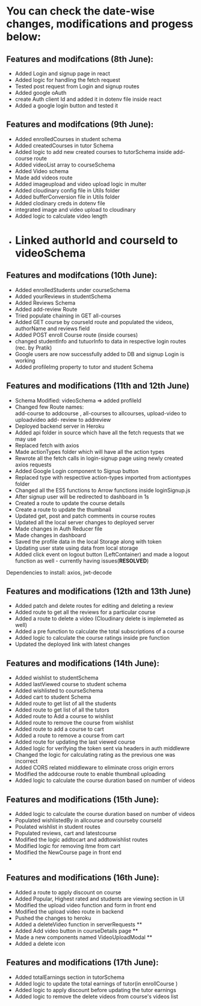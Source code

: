 # You can check the date-wise changes, modifications and progess below:

## Features and modifcations (8th June):

- Added Login and signup page in react
- Added logic for handling the fetch request
- Tested post request from Login and signup routes
- Added google oAuth
- create Auth client Id and added it in dotenv file inside react
- Added a google login button and tested it

## Features and modifcations (9th June):

- Added enrolledCourses in student schema
- Added createdCourses in tutor Schema
- Added logic to add new created courses to tutorSchema inside add-course route
- Added videoList array to courseSchema
- Added Video schema
- Made add videos route
- Added imageupload and video upload logic in multer
- Added cloudinary config file in Utils folder
- Added bufferConversion file in Utils folder
- Added clodinary creds in dotenv file
- integrated image and video upload to cloudinary
- Added logic to calculate video length
- # Linked authorId and courseId to videoSchema

## Features and modifcations (10th June):

- Added enrolledStudents under courseSchema
- Added yourReviews in studentSchema
- Added Reviews Schema
- Added add-review Route
- Tried populate chaining in GET all-courses
- Added GET course by courseId route and populated the videos, authorName and reviews field
- Added POST enroll Course route (inside courses)
- changed studentInfo and tutuorInfo to data in respective login routes (rec. by Pratik)
- Google users are now successfully added to DB and signup Login is working
- Added profileImg property to tutor and student Schema

## Features and modifications (11th and 12th June)

- Schema Modified: videoSchema => added profileId
- Changed few Route names:  
   add-course to addcourse ,
  all-courses to allcourses,
  upload-video to uploadvideo
  add- review to addreview
- Deployed backend server in Heroku
- Added api folder in source which have all the fetch requests that we may use
- Replaced fetch with axios
- Made actionTypes folder which will have all the action types
- Rewrote all the fetch calls in login-signup page using newly created axios requests
- Added Google Login component to Signup button
- Replaced type with respective action-types imported from actiontypes folder
- Changed all the ES5 functions to Arrow functions inside loginSignup.js
- After signup user will be redirected to dashboard in 1s
- Created a route to update the course details
- Create a route to update the thumbnail
- Updated get, post and patch comments in course routes
- Updated all the local server changes to deployed server
- Made changes in Auth Reducer file
- Made changes in dashboard
- Saved the profile data in the local Storage along with token
- Updating user state using data from local storage
- Added click event on logout button (LeftContainer) and made a logout function as well - currently having issues(**RESOLVED**)

Dependencies to install: axios, jwt-decode

## Features and modifications (12th and 13th June)

- Added patch and delete routes for editing and deleting a review
- Added route to get all the reviews for a particular course
- Added a route to delete a video (Cloudinary delete is implemeted as well)
- Added a pre function to calculate the total subscriptions of a course
- Added logic to calculate the course ratings inside pre function
- Updated the deployed link with latest changes

## Features and modifications (14th June):

- Added wishlist to studentSchema
- Added lastViewed course to student schema
- Added wishlisted to courseSchema
- Added cart to student Schema
- Added route to get list of all the students
- Added route to get list of all the tutors
- Added route to Add a course to wishlist
- Added route to remove the course from wishlist
- Added route to add a course to cart
- Added a route to remove a course from cart
- Added route for updating the last viewed course
- Added logic for verifying the token sent via headers in auth middlewre
- Changed the logic for calculating rating as the previous one was incorrect
- Added CORS related middleware to eliminate cross origin errors
- Modified the addcourse route to enable thumbnail uploading
- Added logic to calculate the course duration based on number of videos

## Features and modifications (15th June):

- Added logic to calculate the course duration based on number of videos
- Populated wishlistedBy in allcourse and courseby courseId
- Poulated wishlist in student routes
- Populated reviews, cart and latestcourse
- Modified the logic addtocart and addtowishlist routes
- Modified logic for removing itme from cart
- Modified the NewCourse page in front end
-

## Features and modifications (16th June):

- Added a route to apply discount on course
- Added Popular, Highest rated and students are viewing section in UI
- Modified the upload video function and form in front end
- Modified the upload video route in backend
- Pushed the changes to heroku
- Added a deleteVideo function in serverRequests \*\*
- Added Add video button in courseDetails page \*\*
- Made a new components named VideoUploadModal \*\*
- Added a delete icon

## Features and modifications (17th June):

- Added totalEarnings section in tutorSchema
- Added logic to update the total earnings of tutor(in enrollCourse )
- Added logic to apply discount before updating the tutor earnings
- Added logic to remove the delete videos from course's videos list

